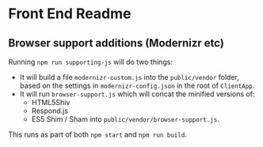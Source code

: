 # Front End Readme

## Browser support additions (Modernizr etc)

Running `npm run supporting-js` will do two things:

- It will build a file `modernizr-custom.js` into the `public/vendor` folder, based on the settings in `modernizr-config.json` in the root of `ClientApp`. 
- It will run `browser-support.js` which will concat the minified versions of:
    - HTML5Shiv
    - Respond.js
    - ES5 Shim / Sham into `public/vendor/browser-support.js`.
    
This runs as part of both `npm start` and `npm run build`.